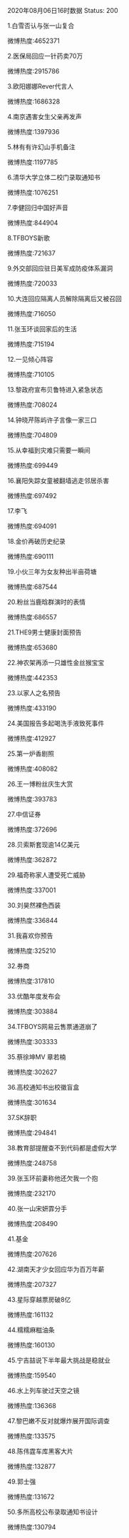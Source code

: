 2020年08月06日16时数据
Status: 200

1.白雪否认与张一山复合

微博热度:4652371

2.医保局回应一针药卖70万

微博热度:2915786

3.欧阳娜娜Rever代言人

微博热度:1686328

4.南京遇害女生父亲再发声

微博热度:1397936

5.林有有许幻山手机备注

微博热度:1197785

6.清华大学立体二校门录取通知书

微博热度:1076251

7.李健回归中国好声音

微博热度:844904

8.TFBOYS新歌

微博热度:721637

9.外交部回应驻日美军成防疫体系漏洞

微博热度:720033

10.大连回应隔离人员解除隔离后又被召回

微博热度:716050

11.张玉环谈回家后的生活

微博热度:715194

12.一见倾心阵容

微博热度:710105

13.黎政府宣布贝鲁特进入紧急状态

微博热度:708024

14.钟晓芹陈屿许子言像一家三口

微博热度:704809

15.从幸福到灾难只需要一瞬间

微博热度:699449

16.襄阳失踪女童被翻墙逃走邻居杀害

微博热度:697492

17.李飞

微博热度:694091

18.金价再破历史纪录

微博热度:690111

19.小伙三年为女友种出半亩荷塘

微博热度:687544

20.粉丝当鹿晗群演时的表情

微博热度:686557

21.THE9男士健康封面预告

微博热度:653680

22.神农架再添一只雄性金丝猴宝宝

微博热度:442353

23.以家人之名预告

微博热度:433190

24.美国报告多起喝洗手液致死事件

微博热度:412927

25.第一炉香剧照

微博热度:408082

26.王一博粉丝庆生大赏

微博热度:393783

27.中信证券

微博热度:372696

28.贝索斯套现逾14亿美元

微博热度:362872

29.福奇称家人遭受死亡威胁

微博热度:337001

30.刘昊然裸色西装

微博热度:336844

31.我喜欢你预告

微博热度:325210

32.券商

微博热度:317810

33.优酷年度发布会

微博热度:303884

34.TFBOYS网易云售票通道崩了

微博热度:303333

35.蔡徐坤MV 章若楠

微博热度:302627

36.高校通知书出校徽盲盒

微博热度:301634

37.SK辞职

微博热度:294841

38.教育部提醒查不到代码都是虚假大学

微博热度:248758

39.张玉环前妻称他还欠我一个抱

微博热度:232170

40.张一山宋妍霏分手

微博热度:208490

41.基金

微博热度:207626

42.湖南天才少女回应华为百万年薪

微博热度:207327

43.星际穿越票房破8亿

微博热度:161132

44.糯糯麻糍油条

微博热度:160130

45.宁吉喆说下半年最大挑战是稳就业

微博热度:159540

46.水上列车驶过天空之镜

微博热度:136368

47.黎巴嫩不反对就爆炸展开国际调查

微博热度:133575

48.陈伟霆车库黑客大片

微博热度:132877

49.郭士强

微博热度:131672

50.多所高校公布录取通知书设计

微博热度:130794

